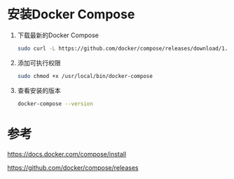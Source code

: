 # 安装Docker Compose

1. 下载最新的Docker Compose
    ```sh
    sudo curl -L https://github.com/docker/compose/releases/download/1.23.2/docker-compose-$(uname -s)-$(uname -m) -o /usr/local/bin/docker-compose
    ```
2. 添加可执行权限
    ```sh
    sudo chmod +x /usr/local/bin/docker-compose
    ```
3. 查看安装的版本
    ```sh
    docker-compose --version
    ```

# 参考

https://docs.docker.com/compose/install

https://github.com/docker/compose/releases
